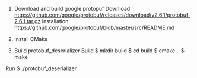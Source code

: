 1. Download and build google protopuf
Download https://github.com/google/protobuf/releases/download/v2.6.1/protobuf-2.6.1.tar.gz
Installation:  https://github.com/google/protobuf/blob/master/src/README.md

2. Install CMake


3. Build protobuf_deserializer
Build
$ mkdir build
$ cd build
$ cmake ..
$ make

Run
$ ./protobuf_deserializer